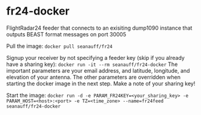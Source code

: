 # fr24-docker
FlightRadar24 feeder that connects to an exisiting dump1090 instance that outputs BEAST format messages on port 30005

Pull the image: ```docker pull seanauff/fr24```

Signup your receiver by not specifying a feeder key (skip if you already have a sharing key): ```docker run -it --rm seanauff/fr24-docker```
The important parameters are your email address, and latitude, longitude, and elevation of your antenna. The other parameters are overridden when starting the docker image in the next step. Make a note of your sharing key!

Start the image: ```docker run -d -e PARAM_FR24KEY=<your_sharing_key> -e PARAM_HOST=<host>:<port> -e TZ=<time_zone> --name=fr24feed seanauff/fr24-docker```
